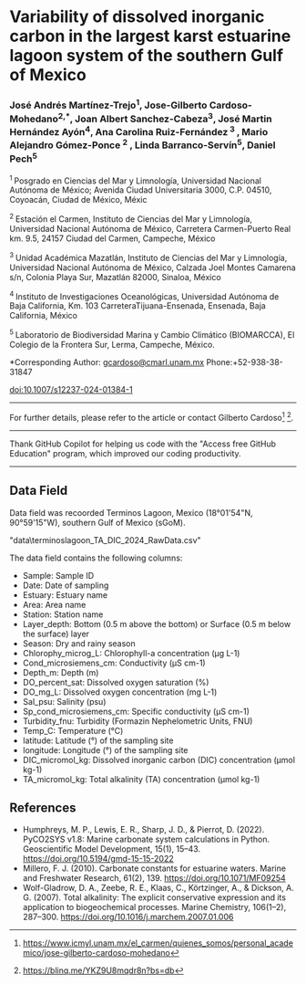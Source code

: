 
# Variability of dissolved inorganic carbon in the largest karst estuarine lagoon system of the southern Gulf of Mexico

### José Andrés Martínez-Trejo<sup>1</sup>, Jose-Gilberto Cardoso-Mohedano<sup>2,*</sup>, Joan Albert Sanchez-Cabeza<sup>3</sup>, José Martin Hernández Ayón<sup>4</sup>, Ana Carolina Ruiz-Fernández<sup> 3 </sup>, Mario Alejandro Gómez-Ponce <sup>2</sup> , Linda Barranco-Servín<sup>5</sup>, Daniel Pech<sup>5</sup>

<sup> 1 </sup> Posgrado en Ciencias del Mar y Limnología, Universidad Nacional Autónoma de México; Avenida Ciudad Universitaria 3000, C.P. 04510, Coyoacán, Ciudad de México, Méxic

<sup> 2 </sup>  Estación el Carmen, Instituto de Ciencias del Mar y Limnología, Universidad Nacional Autónoma de México, Carretera Carmen-Puerto Real km. 9.5, 24157 Ciudad del Carmen, Campeche, México

<sup> 3 </sup>  Unidad Académica Mazatlán, Instituto de Ciencias del Mar y Limnología, Universidad Nacional Autónoma de México, Calzada Joel Montes Camarena s/n, Colonia Playa Sur, Mazatlán 82000, Sinaloa, México

<sup> 4 </sup>  Instituto de Investigaciones Oceanológicas, Universidad Autónoma de Baja California, Km. 103 CarreteraTijuana-Ensenada, Ensenada, Baja California, México

<sup> 5 </sup> Laboratorio de Biodiversidad Marina y Cambio Climático (BIOMARCCA), El Colegio de la Frontera Sur, Lerma, Campeche, México. 

 \*Corresponding Author: gcardoso@cmarl.unam.mx Phone:+52-938-38-31847

[doi:10.1007/s12237-024-01384-1](https://doi.org/10.1007/s12237-024-01384-1)

_________________________________________________________________________________________

For further details, please refer to the article or contact Gilberto Cardoso[^1] [^2].

[^1]: https://www.icmyl.unam.mx/el_carmen/quienes_somos/personal_academico/jose-gilberto-cardoso-mohedano
[^2]: https://blinq.me/YKZ9U8mqdr8n?bs=db

_________________________________________________________________________________________

 Thank GitHub Copilot for helping us code with the "Access free GitHub Education" program, which improved our coding productivity.
_________________________________________________________________________________________

## Data Field

Data field was recoorded Terminos Lagoon, Mexico (18°01'54"N, 90°59'15"W), southern Gulf of Mexico (sGoM). 

"data\terminoslagoon_TA_DIC_2024_RawData.csv"

The data field contains the following columns:
- Sample: Sample ID
- Date: Date of sampling
- Estuary: Estuary name
- Area:    Area name
- Station: Station name
- Layer_depth: Bottom (0.5 m above the bottom) or Surface (0.5 m below the surface) layer
- Season: Dry and rainy season
- Chlorophy_microg_L: Chlorophyll-a concentration (µg L-1)
- Cond_microsiemens_cm: Conductivity (µS cm-1)
- Depth_m: Depth (m)
- DO_percent_sat: Dissolved oxygen saturation (%) 
- DO_mg_L: Dissolved oxygen concentration (mg L-1)
- Sal_psu: Salinity (psu)
- Sp_cond_microsiemens_cm: Specific conductivity (µS cm-1)
- Turbidity_fnu: Turbidity (Formazin Nephelometric Units, FNU)
- Temp_C: Temperature (°C)
- latitude: Latitude (°) of the sampling site
- longitude: Longitude (°) of the sampling site
- DIC_micromol_kg: Dissolved inorganic carbon (DIC) concentration (µmol kg-1)
- TA_micromol_kg: Total alkalinity (TA) concentration (µmol kg-1)



## References

- Humphreys, M. P., Lewis, E. R., Sharp, J. D., & Pierrot, D. (2022). PyCO2SYS v1.8: Marine carbonate system calculations in Python. Geoscientific Model Development, 15(1), 15–43. https://doi.org/10.5194/gmd-15-15-2022
- Millero, F. J. (2010). Carbonate constants for estuarine waters. Marine and Freshwater Research, 61(2), 139. https://doi.org/10.1071/MF09254
- Wolf-Gladrow, D. A., Zeebe, R. E., Klaas, C., Körtzinger, A., & Dickson, A. G. (2007). Total alkalinity: The explicit conservative expression and its application to biogeochemical processes. Marine Chemistry, 106(1–2), 287–300. https://doi.org/10.1016/j.marchem.2007.01.006